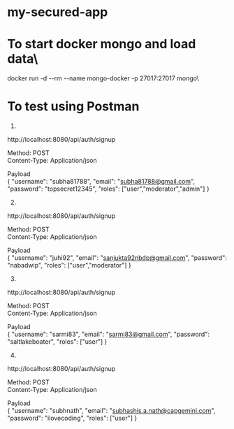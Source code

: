 # my-secured-app

# To start docker mongo and load data\
docker run -d --rm --name mongo-docker -p 27017:27017 mongo\

# To test using Postman

1.
http://localhost:8080/api/auth/signup

Method: POST\
Content-Type: Application/json

Payload\
{
	"username": "subha81788",
	"email": "subha81788@gmail.com",
	"password": "topsecret12345",
	"roles": ["user","moderator","admin"] 
}

2.
http://localhost:8080/api/auth/signup

Method: POST\
Content-Type: Application/json

Payload\
{
	"username": "juhi92",
	"email": "sanjukta92nbdp@gmail.com",
	"password": "nabadwip",
	"roles": ["user","moderator"] 
}

3.
http://localhost:8080/api/auth/signup

Method: POST\
Content-Type: Application/json

Payload\
{
	"username": "sarmi83",
	"email": "sarmi83@gmail.com",
	"password": "saltlakeboater",
	"roles": ["user"] 
}

4.
http://localhost:8080/api/auth/signup

Method: POST\
Content-Type: Application/json

Payload\
{
	"username": "subhnath",
	"email": "subhashis.a.nath@capgemini.com",
	"password": "ilovecoding",
	"roles": ["user"] 
}
